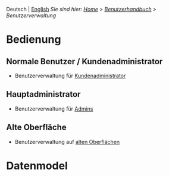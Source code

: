<!-- TITLE: Benutzerverwaltung -->
<!-- SUBTITLE: Verwaltung der Benutzerrollen und Benutzer -->

Deutsch | [English](/en/modules/user-management)
*Sie sind hier: [Home](/home) > [Benutzerhandbuch](/de/user-guide) > Benutzerverwaltung*
# Bedienung
## Normale Benutzer / Kundenadministrator
* Benutzerverwaltung für [Kundenadministrator](/de/modules/user-management/customer-admin)
## Hauptadministrator
* Benutzerverwaltung für [Admins](/de/modules/user-management/admin)
## Alte Oberfläche
* Benutzerverwaltung auf [alten Oberflächen](/de/modules/user-management/qooxdoo)
# Datenmodel